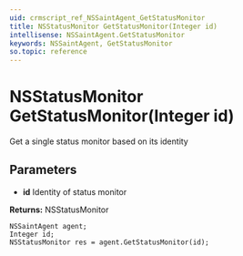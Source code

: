 ```yaml
---
uid: crmscript_ref_NSSaintAgent_GetStatusMonitor
title: NSStatusMonitor GetStatusMonitor(Integer id)
intellisense: NSSaintAgent.GetStatusMonitor
keywords: NSSaintAgent, GetStatusMonitor
so.topic: reference
---
```


# NSStatusMonitor GetStatusMonitor(Integer id)

Get a single status monitor based on its identity

## Parameters

* **id** Identity of status monitor

**Returns:** NSStatusMonitor

```crmscript
NSSaintAgent agent;
Integer id;
NSStatusMonitor res = agent.GetStatusMonitor(id);
```

